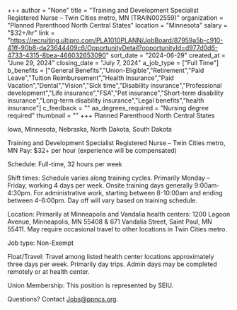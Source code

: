 +++
author = "None"
title = "Training and Development Specialist Registered Nurse – Twin Cities metro, MN (TRAIN002559)"
organization = "Planned Parenthood North Central States"
location = "Minnesota"
salary = "$32+/hr"
link = "https://recruiting.ultipro.com/PLA1010PLANN/JobBoard/87959a5b-c910-41ff-90b8-da23644409c6/OpportunityDetail?opportunityId=d977d0d6-4733-4315-8bea-466032653090"
sort_date = "2024-06-29"
created_at = "June 29, 2024"
closing_date = "July 7, 2024"
a_job_type = ["Full Time"]
b_benefits = ["General Benefits","Union-Eligible","Retirement","Paid Leave","Tuition Reimbursement","Health Insurance","Paid Vacation","Dental","Vision","Sick time","Disability insurance","Professional development","Life insurance","FSA","Pet insurance","Short-term disability insurance","Long-term disability insurance","Legal benefits","health insurance"]
c_feedback = ""
aa_degrees_required = "Nursing degree required"
thumbnail = ""
+++
Planned Parenthood North Central States

Iowa, Minnesota, Nebraska, North Dakota, South Dakota

Training and Development Specialist Registered Nurse – Twin Cities metro, MN
Pay: $32+ per hour (experience will be compensated)

Schedule: Full-time, 32 hours per week

Shift times: Schedule varies along training cycles. Primarily Monday – Friday, working 4 days per week. Onsite training days generally 9:00am-4:30pm. For administrative work, starting between 8-10:00am and ending between 4-6:00pm. Day off will vary based on training schedule.

Location: Primarily at Minneapolis and Vandalia health centers: 1200 Lagoon Avenue, Minneapolis, MN 55408 & 671 Vandalia Street, Saint Paul, MN 55411. May require occasional travel to other locations in Twin Cities metro.

Job type: Non-Exempt

Float/Travel: Travel among listed health center locations approximately three days per week. Primarily day trips. Admin days may be completed remotely or at health center.

Union Membership: This position is represented by SEIU.

Questions? Contact Jobs@ppncs.org.